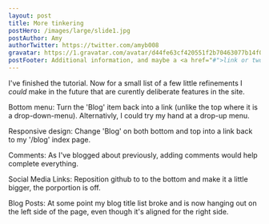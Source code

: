 ```yaml
---
layout: post
title: More tinkering
postHero: /images/large/slide1.jpg
postAuthor: Amy
authorTwitter: https://twitter.com/amyb008
gravatar: https://1.gravatar.com/avatar/d44fe63cf420551f2b70463077b14f06
postFooter: Additional information, and maybe a <a href="#">link or two</a>
---
```


I've finished the tutorial. Now for a small list of a few little refinements I *could* make in the future that are curently deliberate features in the site. 

Bottom menu:
Turn the 'Blog' item back into a link (unlike the top where it is a drop-down-menu). Alternativly, I could try my hand at a drop-up menu.

Responsive design:
Change 'Blog' on both bottom and top into a link back to my '/blog' index page.

Comments:
As I've blogged about previously, adding comments would help complete everything.

Social Media Links:
Reposition github to to the bottom and make it a little bigger, the porportion is off.

Blog Posts:
At some point my blog title list broke and is now hanging out on the left side of the page, even though it's aligned for the right side.